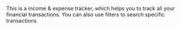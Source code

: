 This is a income & expense tracker, which helps you to track all your financial transactions. You can also use filters to search specific transactions
